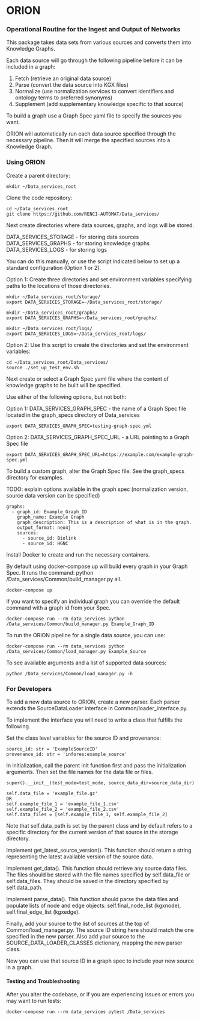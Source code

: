 
# ORION
### Operational Routine for the Ingest and Output of Networks

This package takes data sets from various sources and converts them into Knowledge Graphs.

Each data source will go through the following pipeline before it can be included in a graph:

1. Fetch (retrieve an original data source) 
2. Parse (convert the data source into KGX files) 
3. Normalize (use normalization services to convert identifiers and ontology terms to preferred synonyms) 
4. Supplement (add supplementary knowledge specific to that source)

To build a graph use a Graph Spec yaml file to specify the sources you want.

ORION will automatically run each data source specified through the necessary pipeline. Then it will merge the specified sources into a Knowledge Graph.

### Using ORION

Create a parent directory:
```
mkdir ~/Data_services_root
```

Clone the code repository:
```
cd ~/Data_services_root
git clone https://github.com/RENCI-AUTOMAT/Data_services/
```

Next create directories where data sources, graphs, and logs will be stored. 

DATA_SERVICES_STORAGE - for storing data sources
DATA_SERVICES_GRAPHS - for storing knowledge graphs
DATA_SERVICES_LOGS - for storing logs

You can do this manually, or use the script indicated below to set up a standard configuration (Option 1 or 2).

Option 1: Create three directories and set environment variables specifying paths to the locations of those directories.
```
mkdir ~/Data_services_root/storage/
export DATA_SERVICES_STORAGE=~/Data_services_root/storage/ 

mkdir ~/Data_services_root/graphs/
export DATA_SERVICES_GRAPHS=~/Data_services_root/graphs/

mkdir ~/Data_services_root/logs/
export DATA_SERVICES_LOGS=~/Data_services_root/logs/
```

Option 2: Use this script to create the directories and set the environment variables:
```
cd ~/Data_services_root/Data_services/
source ./set_up_test_env.sh
```

Next create or select a Graph Spec yaml file where the content of knowledge graphs to be built will be specified.

Use either of the following options, but not both:

Option 1: DATA_SERVICES_GRAPH_SPEC - the name of a Graph Spec file located in the graph_specs directory of Data_services
```
export DATA_SERVICES_GRAPH_SPEC=testing-graph-spec.yml
```
Option 2: DATA_SERVICES_GRAPH_SPEC_URL - a URL pointing to a Graph Spec file
```
export DATA_SERVICES_GRAPH_SPEC_URL=https://example.com/example-graph-spec.yml
```

To build a custom graph, alter the Graph Spec file. See the graph_specs directory for examples. 

TODO: explain options available in the graph spec (normalization version, source data version can be specified)
```
graphs:
  - graph_id: Example_Graph_ID
    graph_name: Example Graph
    graph_description: This is a description of what is in the graph.
    output_format: neo4j
    sources:
      - source_id: Biolink
      - source_id: HGNC
```

Install Docker to create and run the necessary containers. 

By default using docker-compose up will build every graph in your Graph Spec. It runs the command: python /Data_services/Common/build_manager.py all.
```
docker-compose up
```
If you want to specify an individual graph you can override the default command with a graph id from your Spec.
```
docker-compose run --rm data_services python /Data_services/Common/build_manager.py Example_Graph_ID
```
To run the ORION pipeline for a single data source, you can use:
```
docker-compose run --rm data_services python /Data_services/Common/load_manager.py Example_Source
```
To see available arguments and a list of supported data sources:
```
python /Data_services/Common/load_manager.py -h
```

### For Developers

To add a new data source to ORION, create a new parser. Each parser extends the SourceDataLoader interface in Common/loader_interface.py.

To implement the interface you will need to write a class that fulfills the following.

Set the class level variables for the source ID and provenance: 
```
source_id: str = 'ExampleSourceID'
provenance_id: str = 'infores:example_source'
```

In initialization, call the parent init function first and pass the initialization arguments.
Then set the file names for the data file or files.
```
super().__init__(test_mode=test_mode, source_data_dir=source_data_dir)

self.data_file = 'example_file.gz'
OR
self.example_file_1 = 'example_file_1.csv'
self.example_file_2 = 'example_file_2.csv'
self.data_files = [self.example_file_1, self.example_file_2]
```

Note that self.data_path is set by the parent class and by default refers to a specific directory for the current version of that source in the storage directory.

Implement get_latest_source_version(). This function should return a string representing the latest available version of the source data.

Implement get_data(). This function should retrieve any source data files. The files should be stored with the file names specified by self.data_file or self.data_files. They should be saved in the directory specified by self.data_path.

Implement parse_data(). This function should parse the data files and populate lists of node and edge objects: self.final_node_list (kgxnode), self.final_edge_list (kgxedge).

Finally, add your source to the list of sources at the top of Common/load_manager.py. The source ID string here should match the one specified in the new parser. Also add your source to the SOURCE_DATA_LOADER_CLASSES dictionary, mapping the new parser class.

Now you can use that source ID in a graph spec to include your new source in a graph.

#### Testing and Troubleshooting

After you alter the codebase, or if you are experiencing issues or errors you may want to run tests:
```
docker-compose run --rm data_services pytest /Data_services
```